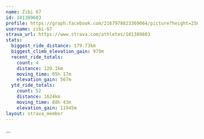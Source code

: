 ```yaml
---
name: Zibi 67
id: 101389603
profile: https://graph.facebook.com/2167978823369064/picture?height=256&width=256
username: zibi-67
strava_url: https://www.strava.com/athletes/101389603
stats:
  biggest_ride_distance: 179.73km
  biggest_climb_elevation_gain: 979m
  recent_ride_totals:
    count: 4
    distance: 120.1km
    moving_time: 05h 17m
    elevation_gain: 567m
  ytd_ride_totals:
    count: 52
    distance: 1624km
    moving_time: 88h 43m
    elevation_gain: 11945m
layout: strava_member
--- 
```

...
